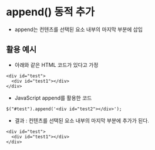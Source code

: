 # append() 동적 추가
- append는 컨텐츠를 선택된 요소 내부의 마지막 부분에 삽입


## 활용 예시
- 아래와 같은 HTML 코드가 있다고 가정
```
<div id="test">
  <div id="test1"></div>
</div>
```

- JavaScript append를 활용한 코드
```
$("#test").append('<div id="test2"></div>');
```

- 결과 : 컨텐츠를 선택된 요소 내부의 마지막 부분에 추가가 된다.
```
<div id="test">
  <div id="test1"></div>
</div>
```

